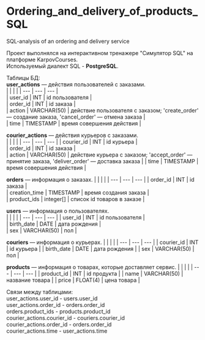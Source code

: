# Ordering_and_delivery_of_products_SQL
SQL-analysis of an ordering and delivery service

Проект выполнялся на интерактивном тренажере "Симулятор SQL" на платформе KarpovCourses.    
Используемый диалект SQL - **PostgreSQL**.  
  
Таблицы БД:  
**user_actions** — действия пользователей с заказами.  
|     |     |     |
| --- | --- | --- |  
| user_id | INT	| id пользователя |  
| order_id | INT | id заказа |  
| action | VARCHAR(50) | действие пользователя с заказом; 'create_order' — создание заказа, 'cancel_order' — отмена заказа |  
| time | TIMESTAMP | время совершения действия |  
	  
**courier_actions** — действия курьеров с заказами.  
|     |     |     |
| --- | --- | --- | 
| courier_id | INT | id курьера |  
| order_id | INT | id заказа |  
| action | VARCHAR(50) | действие курьера с заказом; 'accept_order' — принятие заказа, 'deliver_order' — доставка заказа |
| time | TIMESTAMP | время совершения действия |  
	  
**orders** — информация о заказах. 
|     |     |     |
| --- | --- | --- | 
| order_id | INT | id заказа |   
| creation_time | TIMESTAMP | время создания заказа |  
| product_ids | integer[] | список id товаров в заказе |  
	  
**users** — информация о пользователях.  
|     |     |     |
| --- | --- | --- | 
| user_id | INT | id пользователя |  
| birth_date | DATE | дата рождения |  
| sex | VARCHAR(50) | пол |  
	
**couriers** — информация о курьерах.
|     |     |     |
| --- | --- | --- | 
| courier_id | INT | id курьера |
| birth_date | DATE | дата рождения |
| sex | VARCHAR(50) | пол |
	
**products** — информация о товарах, которые доставляет сервис.
|     |     |     |
| --- | --- | --- | 
| product_id | INT | id продукта |
| name | VARCHAR(50) | название товара |
| price | FLOAT(4) | цена товара |

Связи между таблицами:  
user_actions.user_id - users.user_id  
user_actions.order_id - orders.order_id  
orders.product_ids - products.product_id  
courier_actions.courier_id - couriers.courier_id  
courier_actions.order_id - orders.order_id  
courier_actions.time - user_actions.time  

